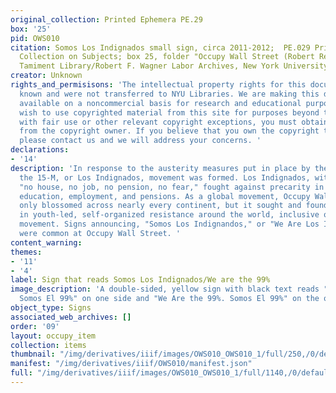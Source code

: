 ```yaml
---
original_collection: Printed Ephemera PE.29
box: '25'
pid: OWS010
citation: Somos Los Indignados small sign, circa 2011-2012;  PE.029 Printed Ephemera
  Collection on Subjects; box 25, folder "Occupy Wall Street (Robert Reiss Donation)";
  Tamiment Library/Robert F. Wagner Labor Archives, New York University
creator: Unknown
rights_and_permisisons: 'The intellectual property rights for this document are not
  known and were not transferred to NYU Libraries. We are making this document publicly
  available on a noncommercial basis for research and educational purposes. If you
  wish to use copyrighted material from this site for purposes beyond those in accordance
  with fair use or other relevant copyright exceptions, you must obtain permission
  from the copyright owner. If you believe that you own the copyright to this document,
  please contact us and we will address your concerns. '
declarations:
- '14'
description: 'In response to the austerity measures put in place by the Spanish government,
  the 15-M, or Los Indignados, movement was formed. Los Indignados, with their slogan
  "no house, no job, no pension, no fear," fought against precarity in housing, healthcare,
  education, employment, and pensions. As a global movement, Occupy Wall Street not
  only blossomed across nearly every continent, but it sought and found inspiration
  in youth-led, self-organized resistance around the world, inclusive of the 15-M
  movement. Signs announcing, "Somos Los Indignandos," or "We Are Los Indignados”
  were common at Occupy Wall Street. '
content_warning:
themes:
- '11'
- '4'
label: Sign that reads Somos Los Indignados/We are the 99%
image_description: 'A double-sided, yellow sign with black text reads "Somos Los Indignados.
  Somos El 99%" on one side and "We Are the 99%. Somos El 99%" on the opposite side. '
object_type: Signs
associated_web_archives: []
order: '09'
layout: occupy_item
collection: items
thumbnail: "/img/derivatives/iiif/images/OWS010_OWS010_1/full/250,/0/default.jpg"
manifest: "/img/derivatives/iiif/OWS010/manifest.json"
full: "/img/derivatives/iiif/images/OWS010_OWS010_1/full/1140,/0/default.jpg"
---
```

